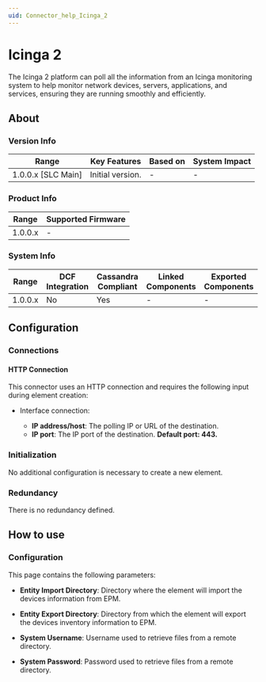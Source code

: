 ```yaml
---
uid: Connector_help_Icinga_2
---
```


# Icinga 2

The Icinga 2 platform can poll all the information from an Icinga monitoring system to help monitor network devices, servers, applications, and services, ensuring they are running smoothly and efficiently.

## About

### Version Info

| **Range**| **Key Features**| **Based on** | **System Impact**    |
|-------|----------------|--------------|---------------|
| 1.0.0.x [SLC Main]| Initial version. | - | - |

### Product Info

| Range     | Supported Firmware     |
|-----------|------------------------|
| 1.0.0.x   | -                      |

### System Info

| Range     | DCF Integration     | Cassandra Compliant     | Linked Components     | Exported Components     |
|-----------|---------------------|-------------------------|-----------------------|-------------------------|
| 1.0.0.x   | No                  | Yes                     | -                     | -                       |

## Configuration

### Connections

#### HTTP Connection

This connector uses an HTTP connection and requires the following input during element creation:

- Interface connection:

  - **IP address/host**: The polling IP or URL of the destination.
  - **IP port**: The IP port of the destination. **Default port: 443.**

### Initialization

No additional configuration is necessary to create a new element.

### Redundancy

There is no redundancy defined.

## How to use

### Configuration

This page contains the following parameters:

- **Entity Import Directory**: Directory where the element will import the devices information from EPM.

- **Entity Export Directory**: Directory from which the element will export the devices inventory information to EPM.

- **System Username**: Username used to retrieve files from a remote directory.

- **System Password**: Password used to retrieve files from a remote directory.
